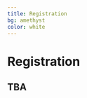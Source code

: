 ```yaml
---
title: Registration
bg: amethyst
color: white
---
```


#  Registration

## TBA

<!--
Please send the project proposals before 1st September  2017 to the mailing address: [brainhackwarsaw@gmail.com](mailto:brainhackwarsaw@gmail.com)

Registration for project participants will start in September and it will last until 1st November 2017 .

During registration, there will be small  registration fee for the project participants (to cover the catering during the event, not more than 20€)

-->
